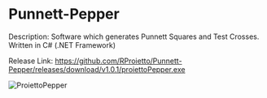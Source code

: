 # Punnett-Pepper

Description: Software which generates Punnett Squares and Test Crosses. Written in C# (.NET Framework)

Release Link: https://github.com/RProietto/Punnett-Pepper/releases/download/v1.0.1/proiettoPepper.exe

![ProiettoPepper](https://github.com/RyProietto/MonoPepperr/blob/main/crosses/Hot%20Banana%20x%20Cubanelle.png "Proietto Pepper")
